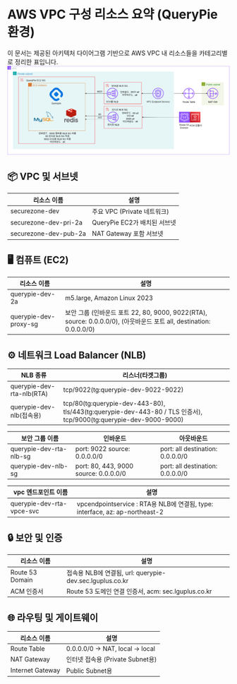 
# AWS VPC 구성 리소스 요약 (QueryPie 환경)

이 문서는 제공된 아키텍처 다이어그램 기반으로 AWS VPC 내 리소스들을 카테고리별로 정리한 표입니다.
![EC2 구성도](image/TEST_Querypie_Resource.png)


## 📦 VPC 및 서브넷

| 리소스 이름         | 설명                    |
|---------------------|-------------------------|
| securezone-dev          | 주요 VPC (Private 네트워크) |
| securezone-dev-pri-2a  | QueryPie EC2가 배치된 서브넷 |
| securezone-dev-pub-2a  | NAT Gateway 포함 서브넷 |

## 🖥️ 컴퓨트 (EC2)

| 리소스 이름      | 설명 |
|------------------|------|
| querypie-dev-2a    | m5.large, Amazon Linux 2023 |
| querypie-dev-proxy-sg  | 보안 그룹 (인바운드 포트 22, 80, 9000, 9022(RTA), source: 0.0.0.0/0), (아웃바운드 포트 all, destination: 0.0.0.0/0) |



## ⚙️ 네트워크 Load Balancer (NLB)

| NLB 종류       | 리스너(타겟그룹)                          |
|-------------------|-------------------------------|
| querypie-dev-rta-nlb(RTA) | tcp/9022(tg:querypie-dev-9022-9022) |
| querypie-dev-nlb(접속용) | tcp/80(tg:querypie-dev-443-80), tls/443(tg:querypie-dev-443-80 / TLS 인증서), tcp/9000(tg:querypie-dev-9000-9000) |

| 보안 그룹 이름         | 인바운드        | 아웃바운드 |
|------------------------|----------------------|------------|
| querypie-dev-rta-nlb-sg           | port: 9022  source:  0.0.0.0/0             | port: all destination: 0.0.0.0/0        |
| querypie-dev-nlb-sg          | port: 80, 443, 9000 source: 0.0.0.0/0    | port: all destination: 0.0.0.0/0       |

| vpc 엔드포인트 이름         | 설명 | 
|-----------------------|------|
| querypie-dev-rta-vpce-svc  | vpcendpointservice : RTA용 NLB에 연결됨, type:	 interface, az: ap-northeast-2|

## 🔒 보안 및 인증

| 리소스 이름          | 설명 |
|-----------------------|------|
| Route 53 Domain       | 접속용 NLB에 연결됨, url: querypie-dev.sec.lguplus.co.kr |
| ACM 인증서            | Route 53 도메인 연결 인증서, acm: sec.lguplus.co.kr |

## 🌐 라우팅 및 게이트웨이

| 리소스 이름         | 설명 |
|----------------------|------|
| Route Table          | 0.0.0.0/0 → NAT, local → local |
| NAT Gateway          | 인터넷 접속용 (Private Subnet용) |
| Internet Gateway     | Public Subnet용 |

